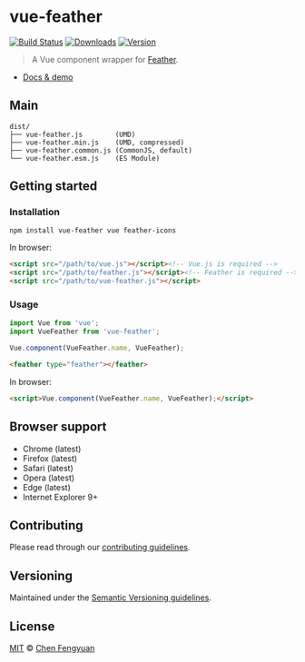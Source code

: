 # vue-feather

[![Build Status](https://travis-ci.org/fengyuanchen/vue-feather.svg)](https://travis-ci.org/fengyuanchen/vue-feather) [![Downloads](https://img.shields.io/npm/dm/vue-feather.svg)](https://www.npmjs.com/package/vue-feather) [![Version](https://img.shields.io/npm/v/vue-feather.svg)](https://www.npmjs.com/package/vue-feather)

> A Vue component wrapper for [Feather](https://feathericons.com/).

- [Docs & demo](https://fengyuanchen.github.io/vue-feather)

## Main

```text
dist/
├── vue-feather.js        (UMD)
├── vue-feather.min.js    (UMD, compressed)
├── vue-feather.common.js (CommonJS, default)
└── vue-feather.esm.js    (ES Module)
```

## Getting started

### Installation

```shell
npm install vue-feather vue feather-icons
```

In browser:

```html
<script src="/path/to/vue.js"></script><!-- Vue.js is required -->
<script src="/path/to/feather.js"></script><!-- Feather is required -->
<script src="/path/to/vue-feather.js"></script>
```

### Usage

```js
import Vue from 'vue';
import VueFeather from 'vue-feather';

Vue.component(VueFeather.name, VueFeather);
```

```html
<feather type="feather"></feather>
```

In browser:

```html
<script>Vue.component(VueFeather.name, VueFeather);</script>
```

## Browser support

- Chrome (latest)
- Firefox (latest)
- Safari (latest)
- Opera (latest)
- Edge (latest)
- Internet Explorer 9+

## Contributing

Please read through our [contributing guidelines](.github/CONTRIBUTING.md).

## Versioning

Maintained under the [Semantic Versioning guidelines](http://semver.org).

## License

[MIT](http://opensource.org/licenses/MIT) © [Chen Fengyuan](http://chenfengyuan.com)

